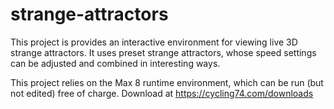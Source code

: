 # strange-attractors
This project is provides an interactive environment for viewing live 3D strange attractors. It uses preset strange attractors, whose speed settings can be adjusted and combined in interesting ways. 

This project relies on the Max 8 runtime environment, which can be run (but not edited) free of charge. Download at https://cycling74.com/downloads
